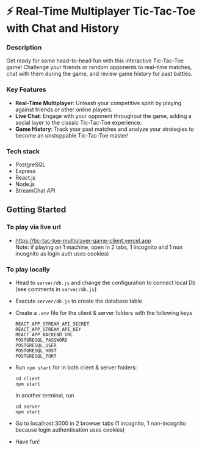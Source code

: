 # ⚡️ Real-Time Multiplayer Tic-Tac-Toe with Chat and History

### Description

Get ready for some head-to-head fun with this interactive Tic-Tac-Toe game! Challenge your friends or random opponents to real-time matches, chat with them during the game, and review game history for past battles.

### Key Features

- **Real-Time Multiplayer**: Unleash your competitive spirit by playing against friends or other online players.
- **Live Chat**: Engage with your opponent throughout the game, adding a social layer to the classic Tic-Tac-Toe experience.
- **Game History**: Track your past matches and analyze your strategies to become an unstoppable Tic-Tac-Toe master!

### Tech stack

- PostgreSQL
- Express
- React.js
- Node.js
- StreamChat API

## Getting Started

### To play via live url

- https://tic-tac-toe-multiplayer-game-client.vercel.app   
Note: if playing on 1 machine, open in 2 tabs, 1 incognito and 1 non incognito as login auth uses cookies)

### To play locally

- Head to `server/db.js` and change the configuration to connect local Db (see comments in `server/db.js`)
- Execute `server/db.js` to create the database table
- Create a `.env` file for the client & server folders with the following keys

  ```
  REACT_APP_STREAM_API_SECRET
  REACT_APP_STREAM_API_KEY
  REACT_APP_BACKEND_URL
  POSTGRESQL_PASSWORD
  POSTGRESQL_USER
  POSTGRESQL_HOST
  POSTGRESQL_PORT
  ```

- Run `npm start` for in both client & server folders:

  ```
  cd client
  npm start
  ```

  In another terminal, run

  ```
  cd server
  npm start
  ```

- Go to localhost:3000 in 2 browser tabs (1 incognito, 1 non-incognito because login authentication uses cookies)
- Have fun!
